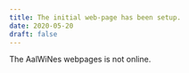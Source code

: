 ```yaml
---
title: The initial web-page has been setup.
date: 2020-05-20
draft: false
---
```


The AalWiNes webpages is not online. 